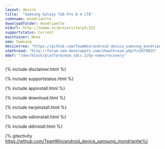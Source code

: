 ```yaml
---
layout: device
title:  "Samsung Galaxy Tab Pro 8.4 LTE"
codename: mondrianlte
downloadfolder: mondrianlte
oldurl: http://teamw.in/project/twrp2/222
supportstatus: Current
maintainer: None
oem: Samsung
devicetree: "https://github.com/TeamWin/android_device_samsung_mondrianlte"
xdathread: "http://forum.xda-developers.com/showthread.php?t=2679825"
ddof: "/dev/block/platform/msm_sdcc.1/by-name/recovery"
---
```


{% include disclaimer.html %}

{% include supportstatus.html %}

{% include appinstall.html %}

{% include download.html %}

{% include twrpinstall.html %}

{% include odininstall.html %}

{% include ddinstall.html %}

{% gitactivity  https://github.com/TeamWin/android_device_samsung_mondrianlte%}

